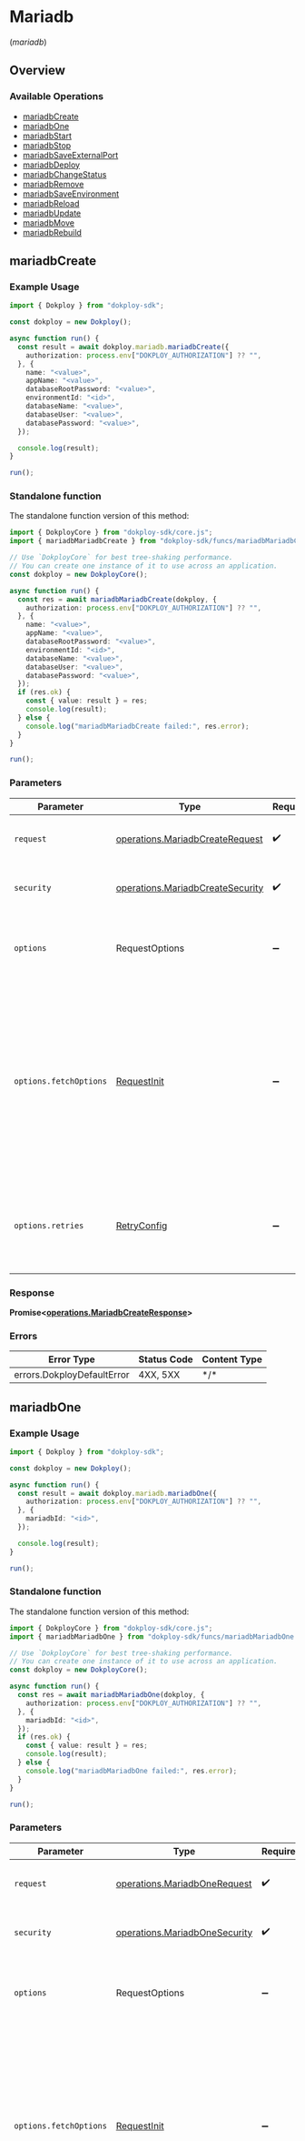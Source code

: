 # Mariadb
(*mariadb*)

## Overview

### Available Operations

* [mariadbCreate](#mariadbcreate)
* [mariadbOne](#mariadbone)
* [mariadbStart](#mariadbstart)
* [mariadbStop](#mariadbstop)
* [mariadbSaveExternalPort](#mariadbsaveexternalport)
* [mariadbDeploy](#mariadbdeploy)
* [mariadbChangeStatus](#mariadbchangestatus)
* [mariadbRemove](#mariadbremove)
* [mariadbSaveEnvironment](#mariadbsaveenvironment)
* [mariadbReload](#mariadbreload)
* [mariadbUpdate](#mariadbupdate)
* [mariadbMove](#mariadbmove)
* [mariadbRebuild](#mariadbrebuild)

## mariadbCreate

### Example Usage

<!-- UsageSnippet language="typescript" operationID="mariadb-create" method="post" path="/mariadb.create" -->
```typescript
import { Dokploy } from "dokploy-sdk";

const dokploy = new Dokploy();

async function run() {
  const result = await dokploy.mariadb.mariadbCreate({
    authorization: process.env["DOKPLOY_AUTHORIZATION"] ?? "",
  }, {
    name: "<value>",
    appName: "<value>",
    databaseRootPassword: "<value>",
    environmentId: "<id>",
    databaseName: "<value>",
    databaseUser: "<value>",
    databasePassword: "<value>",
  });

  console.log(result);
}

run();
```

### Standalone function

The standalone function version of this method:

```typescript
import { DokployCore } from "dokploy-sdk/core.js";
import { mariadbMariadbCreate } from "dokploy-sdk/funcs/mariadbMariadbCreate.js";

// Use `DokployCore` for best tree-shaking performance.
// You can create one instance of it to use across an application.
const dokploy = new DokployCore();

async function run() {
  const res = await mariadbMariadbCreate(dokploy, {
    authorization: process.env["DOKPLOY_AUTHORIZATION"] ?? "",
  }, {
    name: "<value>",
    appName: "<value>",
    databaseRootPassword: "<value>",
    environmentId: "<id>",
    databaseName: "<value>",
    databaseUser: "<value>",
    databasePassword: "<value>",
  });
  if (res.ok) {
    const { value: result } = res;
    console.log(result);
  } else {
    console.log("mariadbMariadbCreate failed:", res.error);
  }
}

run();
```

### Parameters

| Parameter                                                                                                                                                                      | Type                                                                                                                                                                           | Required                                                                                                                                                                       | Description                                                                                                                                                                    |
| ------------------------------------------------------------------------------------------------------------------------------------------------------------------------------ | ------------------------------------------------------------------------------------------------------------------------------------------------------------------------------ | ------------------------------------------------------------------------------------------------------------------------------------------------------------------------------ | ------------------------------------------------------------------------------------------------------------------------------------------------------------------------------ |
| `request`                                                                                                                                                                      | [operations.MariadbCreateRequest](../../models/operations/mariadbcreaterequest.md)                                                                                             | :heavy_check_mark:                                                                                                                                                             | The request object to use for the request.                                                                                                                                     |
| `security`                                                                                                                                                                     | [operations.MariadbCreateSecurity](../../models/operations/mariadbcreatesecurity.md)                                                                                           | :heavy_check_mark:                                                                                                                                                             | The security requirements to use for the request.                                                                                                                              |
| `options`                                                                                                                                                                      | RequestOptions                                                                                                                                                                 | :heavy_minus_sign:                                                                                                                                                             | Used to set various options for making HTTP requests.                                                                                                                          |
| `options.fetchOptions`                                                                                                                                                         | [RequestInit](https://developer.mozilla.org/en-US/docs/Web/API/Request/Request#options)                                                                                        | :heavy_minus_sign:                                                                                                                                                             | Options that are passed to the underlying HTTP request. This can be used to inject extra headers for examples. All `Request` options, except `method` and `body`, are allowed. |
| `options.retries`                                                                                                                                                              | [RetryConfig](../../lib/utils/retryconfig.md)                                                                                                                                  | :heavy_minus_sign:                                                                                                                                                             | Enables retrying HTTP requests under certain failure conditions.                                                                                                               |

### Response

**Promise\<[operations.MariadbCreateResponse](../../models/operations/mariadbcreateresponse.md)\>**

### Errors

| Error Type                 | Status Code                | Content Type               |
| -------------------------- | -------------------------- | -------------------------- |
| errors.DokployDefaultError | 4XX, 5XX                   | \*/\*                      |

## mariadbOne

### Example Usage

<!-- UsageSnippet language="typescript" operationID="mariadb-one" method="get" path="/mariadb.one" -->
```typescript
import { Dokploy } from "dokploy-sdk";

const dokploy = new Dokploy();

async function run() {
  const result = await dokploy.mariadb.mariadbOne({
    authorization: process.env["DOKPLOY_AUTHORIZATION"] ?? "",
  }, {
    mariadbId: "<id>",
  });

  console.log(result);
}

run();
```

### Standalone function

The standalone function version of this method:

```typescript
import { DokployCore } from "dokploy-sdk/core.js";
import { mariadbMariadbOne } from "dokploy-sdk/funcs/mariadbMariadbOne.js";

// Use `DokployCore` for best tree-shaking performance.
// You can create one instance of it to use across an application.
const dokploy = new DokployCore();

async function run() {
  const res = await mariadbMariadbOne(dokploy, {
    authorization: process.env["DOKPLOY_AUTHORIZATION"] ?? "",
  }, {
    mariadbId: "<id>",
  });
  if (res.ok) {
    const { value: result } = res;
    console.log(result);
  } else {
    console.log("mariadbMariadbOne failed:", res.error);
  }
}

run();
```

### Parameters

| Parameter                                                                                                                                                                      | Type                                                                                                                                                                           | Required                                                                                                                                                                       | Description                                                                                                                                                                    |
| ------------------------------------------------------------------------------------------------------------------------------------------------------------------------------ | ------------------------------------------------------------------------------------------------------------------------------------------------------------------------------ | ------------------------------------------------------------------------------------------------------------------------------------------------------------------------------ | ------------------------------------------------------------------------------------------------------------------------------------------------------------------------------ |
| `request`                                                                                                                                                                      | [operations.MariadbOneRequest](../../models/operations/mariadbonerequest.md)                                                                                                   | :heavy_check_mark:                                                                                                                                                             | The request object to use for the request.                                                                                                                                     |
| `security`                                                                                                                                                                     | [operations.MariadbOneSecurity](../../models/operations/mariadbonesecurity.md)                                                                                                 | :heavy_check_mark:                                                                                                                                                             | The security requirements to use for the request.                                                                                                                              |
| `options`                                                                                                                                                                      | RequestOptions                                                                                                                                                                 | :heavy_minus_sign:                                                                                                                                                             | Used to set various options for making HTTP requests.                                                                                                                          |
| `options.fetchOptions`                                                                                                                                                         | [RequestInit](https://developer.mozilla.org/en-US/docs/Web/API/Request/Request#options)                                                                                        | :heavy_minus_sign:                                                                                                                                                             | Options that are passed to the underlying HTTP request. This can be used to inject extra headers for examples. All `Request` options, except `method` and `body`, are allowed. |
| `options.retries`                                                                                                                                                              | [RetryConfig](../../lib/utils/retryconfig.md)                                                                                                                                  | :heavy_minus_sign:                                                                                                                                                             | Enables retrying HTTP requests under certain failure conditions.                                                                                                               |

### Response

**Promise\<[operations.MariadbOneResponse](../../models/operations/mariadboneresponse.md)\>**

### Errors

| Error Type                 | Status Code                | Content Type               |
| -------------------------- | -------------------------- | -------------------------- |
| errors.DokployDefaultError | 4XX, 5XX                   | \*/\*                      |

## mariadbStart

### Example Usage

<!-- UsageSnippet language="typescript" operationID="mariadb-start" method="post" path="/mariadb.start" -->
```typescript
import { Dokploy } from "dokploy-sdk";

const dokploy = new Dokploy();

async function run() {
  const result = await dokploy.mariadb.mariadbStart({
    authorization: process.env["DOKPLOY_AUTHORIZATION"] ?? "",
  }, {
    mariadbId: "<id>",
  });

  console.log(result);
}

run();
```

### Standalone function

The standalone function version of this method:

```typescript
import { DokployCore } from "dokploy-sdk/core.js";
import { mariadbMariadbStart } from "dokploy-sdk/funcs/mariadbMariadbStart.js";

// Use `DokployCore` for best tree-shaking performance.
// You can create one instance of it to use across an application.
const dokploy = new DokployCore();

async function run() {
  const res = await mariadbMariadbStart(dokploy, {
    authorization: process.env["DOKPLOY_AUTHORIZATION"] ?? "",
  }, {
    mariadbId: "<id>",
  });
  if (res.ok) {
    const { value: result } = res;
    console.log(result);
  } else {
    console.log("mariadbMariadbStart failed:", res.error);
  }
}

run();
```

### Parameters

| Parameter                                                                                                                                                                      | Type                                                                                                                                                                           | Required                                                                                                                                                                       | Description                                                                                                                                                                    |
| ------------------------------------------------------------------------------------------------------------------------------------------------------------------------------ | ------------------------------------------------------------------------------------------------------------------------------------------------------------------------------ | ------------------------------------------------------------------------------------------------------------------------------------------------------------------------------ | ------------------------------------------------------------------------------------------------------------------------------------------------------------------------------ |
| `request`                                                                                                                                                                      | [operations.MariadbStartRequest](../../models/operations/mariadbstartrequest.md)                                                                                               | :heavy_check_mark:                                                                                                                                                             | The request object to use for the request.                                                                                                                                     |
| `security`                                                                                                                                                                     | [operations.MariadbStartSecurity](../../models/operations/mariadbstartsecurity.md)                                                                                             | :heavy_check_mark:                                                                                                                                                             | The security requirements to use for the request.                                                                                                                              |
| `options`                                                                                                                                                                      | RequestOptions                                                                                                                                                                 | :heavy_minus_sign:                                                                                                                                                             | Used to set various options for making HTTP requests.                                                                                                                          |
| `options.fetchOptions`                                                                                                                                                         | [RequestInit](https://developer.mozilla.org/en-US/docs/Web/API/Request/Request#options)                                                                                        | :heavy_minus_sign:                                                                                                                                                             | Options that are passed to the underlying HTTP request. This can be used to inject extra headers for examples. All `Request` options, except `method` and `body`, are allowed. |
| `options.retries`                                                                                                                                                              | [RetryConfig](../../lib/utils/retryconfig.md)                                                                                                                                  | :heavy_minus_sign:                                                                                                                                                             | Enables retrying HTTP requests under certain failure conditions.                                                                                                               |

### Response

**Promise\<[operations.MariadbStartResponse](../../models/operations/mariadbstartresponse.md)\>**

### Errors

| Error Type                 | Status Code                | Content Type               |
| -------------------------- | -------------------------- | -------------------------- |
| errors.DokployDefaultError | 4XX, 5XX                   | \*/\*                      |

## mariadbStop

### Example Usage

<!-- UsageSnippet language="typescript" operationID="mariadb-stop" method="post" path="/mariadb.stop" -->
```typescript
import { Dokploy } from "dokploy-sdk";

const dokploy = new Dokploy();

async function run() {
  const result = await dokploy.mariadb.mariadbStop({
    authorization: process.env["DOKPLOY_AUTHORIZATION"] ?? "",
  }, {
    mariadbId: "<id>",
  });

  console.log(result);
}

run();
```

### Standalone function

The standalone function version of this method:

```typescript
import { DokployCore } from "dokploy-sdk/core.js";
import { mariadbMariadbStop } from "dokploy-sdk/funcs/mariadbMariadbStop.js";

// Use `DokployCore` for best tree-shaking performance.
// You can create one instance of it to use across an application.
const dokploy = new DokployCore();

async function run() {
  const res = await mariadbMariadbStop(dokploy, {
    authorization: process.env["DOKPLOY_AUTHORIZATION"] ?? "",
  }, {
    mariadbId: "<id>",
  });
  if (res.ok) {
    const { value: result } = res;
    console.log(result);
  } else {
    console.log("mariadbMariadbStop failed:", res.error);
  }
}

run();
```

### Parameters

| Parameter                                                                                                                                                                      | Type                                                                                                                                                                           | Required                                                                                                                                                                       | Description                                                                                                                                                                    |
| ------------------------------------------------------------------------------------------------------------------------------------------------------------------------------ | ------------------------------------------------------------------------------------------------------------------------------------------------------------------------------ | ------------------------------------------------------------------------------------------------------------------------------------------------------------------------------ | ------------------------------------------------------------------------------------------------------------------------------------------------------------------------------ |
| `request`                                                                                                                                                                      | [operations.MariadbStopRequest](../../models/operations/mariadbstoprequest.md)                                                                                                 | :heavy_check_mark:                                                                                                                                                             | The request object to use for the request.                                                                                                                                     |
| `security`                                                                                                                                                                     | [operations.MariadbStopSecurity](../../models/operations/mariadbstopsecurity.md)                                                                                               | :heavy_check_mark:                                                                                                                                                             | The security requirements to use for the request.                                                                                                                              |
| `options`                                                                                                                                                                      | RequestOptions                                                                                                                                                                 | :heavy_minus_sign:                                                                                                                                                             | Used to set various options for making HTTP requests.                                                                                                                          |
| `options.fetchOptions`                                                                                                                                                         | [RequestInit](https://developer.mozilla.org/en-US/docs/Web/API/Request/Request#options)                                                                                        | :heavy_minus_sign:                                                                                                                                                             | Options that are passed to the underlying HTTP request. This can be used to inject extra headers for examples. All `Request` options, except `method` and `body`, are allowed. |
| `options.retries`                                                                                                                                                              | [RetryConfig](../../lib/utils/retryconfig.md)                                                                                                                                  | :heavy_minus_sign:                                                                                                                                                             | Enables retrying HTTP requests under certain failure conditions.                                                                                                               |

### Response

**Promise\<[operations.MariadbStopResponse](../../models/operations/mariadbstopresponse.md)\>**

### Errors

| Error Type                 | Status Code                | Content Type               |
| -------------------------- | -------------------------- | -------------------------- |
| errors.DokployDefaultError | 4XX, 5XX                   | \*/\*                      |

## mariadbSaveExternalPort

### Example Usage

<!-- UsageSnippet language="typescript" operationID="mariadb-saveExternalPort" method="post" path="/mariadb.saveExternalPort" -->
```typescript
import { Dokploy } from "dokploy-sdk";

const dokploy = new Dokploy();

async function run() {
  const result = await dokploy.mariadb.mariadbSaveExternalPort({
    authorization: process.env["DOKPLOY_AUTHORIZATION"] ?? "",
  }, {
    mariadbId: "<id>",
    externalPort: 1693.93,
  });

  console.log(result);
}

run();
```

### Standalone function

The standalone function version of this method:

```typescript
import { DokployCore } from "dokploy-sdk/core.js";
import { mariadbMariadbSaveExternalPort } from "dokploy-sdk/funcs/mariadbMariadbSaveExternalPort.js";

// Use `DokployCore` for best tree-shaking performance.
// You can create one instance of it to use across an application.
const dokploy = new DokployCore();

async function run() {
  const res = await mariadbMariadbSaveExternalPort(dokploy, {
    authorization: process.env["DOKPLOY_AUTHORIZATION"] ?? "",
  }, {
    mariadbId: "<id>",
    externalPort: 1693.93,
  });
  if (res.ok) {
    const { value: result } = res;
    console.log(result);
  } else {
    console.log("mariadbMariadbSaveExternalPort failed:", res.error);
  }
}

run();
```

### Parameters

| Parameter                                                                                                                                                                      | Type                                                                                                                                                                           | Required                                                                                                                                                                       | Description                                                                                                                                                                    |
| ------------------------------------------------------------------------------------------------------------------------------------------------------------------------------ | ------------------------------------------------------------------------------------------------------------------------------------------------------------------------------ | ------------------------------------------------------------------------------------------------------------------------------------------------------------------------------ | ------------------------------------------------------------------------------------------------------------------------------------------------------------------------------ |
| `request`                                                                                                                                                                      | [operations.MariadbSaveExternalPortRequest](../../models/operations/mariadbsaveexternalportrequest.md)                                                                         | :heavy_check_mark:                                                                                                                                                             | The request object to use for the request.                                                                                                                                     |
| `security`                                                                                                                                                                     | [operations.MariadbSaveExternalPortSecurity](../../models/operations/mariadbsaveexternalportsecurity.md)                                                                       | :heavy_check_mark:                                                                                                                                                             | The security requirements to use for the request.                                                                                                                              |
| `options`                                                                                                                                                                      | RequestOptions                                                                                                                                                                 | :heavy_minus_sign:                                                                                                                                                             | Used to set various options for making HTTP requests.                                                                                                                          |
| `options.fetchOptions`                                                                                                                                                         | [RequestInit](https://developer.mozilla.org/en-US/docs/Web/API/Request/Request#options)                                                                                        | :heavy_minus_sign:                                                                                                                                                             | Options that are passed to the underlying HTTP request. This can be used to inject extra headers for examples. All `Request` options, except `method` and `body`, are allowed. |
| `options.retries`                                                                                                                                                              | [RetryConfig](../../lib/utils/retryconfig.md)                                                                                                                                  | :heavy_minus_sign:                                                                                                                                                             | Enables retrying HTTP requests under certain failure conditions.                                                                                                               |

### Response

**Promise\<[operations.MariadbSaveExternalPortResponse](../../models/operations/mariadbsaveexternalportresponse.md)\>**

### Errors

| Error Type                 | Status Code                | Content Type               |
| -------------------------- | -------------------------- | -------------------------- |
| errors.DokployDefaultError | 4XX, 5XX                   | \*/\*                      |

## mariadbDeploy

### Example Usage

<!-- UsageSnippet language="typescript" operationID="mariadb-deploy" method="post" path="/mariadb.deploy" -->
```typescript
import { Dokploy } from "dokploy-sdk";

const dokploy = new Dokploy();

async function run() {
  const result = await dokploy.mariadb.mariadbDeploy({
    authorization: process.env["DOKPLOY_AUTHORIZATION"] ?? "",
  }, {
    mariadbId: "<id>",
  });

  console.log(result);
}

run();
```

### Standalone function

The standalone function version of this method:

```typescript
import { DokployCore } from "dokploy-sdk/core.js";
import { mariadbMariadbDeploy } from "dokploy-sdk/funcs/mariadbMariadbDeploy.js";

// Use `DokployCore` for best tree-shaking performance.
// You can create one instance of it to use across an application.
const dokploy = new DokployCore();

async function run() {
  const res = await mariadbMariadbDeploy(dokploy, {
    authorization: process.env["DOKPLOY_AUTHORIZATION"] ?? "",
  }, {
    mariadbId: "<id>",
  });
  if (res.ok) {
    const { value: result } = res;
    console.log(result);
  } else {
    console.log("mariadbMariadbDeploy failed:", res.error);
  }
}

run();
```

### Parameters

| Parameter                                                                                                                                                                      | Type                                                                                                                                                                           | Required                                                                                                                                                                       | Description                                                                                                                                                                    |
| ------------------------------------------------------------------------------------------------------------------------------------------------------------------------------ | ------------------------------------------------------------------------------------------------------------------------------------------------------------------------------ | ------------------------------------------------------------------------------------------------------------------------------------------------------------------------------ | ------------------------------------------------------------------------------------------------------------------------------------------------------------------------------ |
| `request`                                                                                                                                                                      | [operations.MariadbDeployRequest](../../models/operations/mariadbdeployrequest.md)                                                                                             | :heavy_check_mark:                                                                                                                                                             | The request object to use for the request.                                                                                                                                     |
| `security`                                                                                                                                                                     | [operations.MariadbDeploySecurity](../../models/operations/mariadbdeploysecurity.md)                                                                                           | :heavy_check_mark:                                                                                                                                                             | The security requirements to use for the request.                                                                                                                              |
| `options`                                                                                                                                                                      | RequestOptions                                                                                                                                                                 | :heavy_minus_sign:                                                                                                                                                             | Used to set various options for making HTTP requests.                                                                                                                          |
| `options.fetchOptions`                                                                                                                                                         | [RequestInit](https://developer.mozilla.org/en-US/docs/Web/API/Request/Request#options)                                                                                        | :heavy_minus_sign:                                                                                                                                                             | Options that are passed to the underlying HTTP request. This can be used to inject extra headers for examples. All `Request` options, except `method` and `body`, are allowed. |
| `options.retries`                                                                                                                                                              | [RetryConfig](../../lib/utils/retryconfig.md)                                                                                                                                  | :heavy_minus_sign:                                                                                                                                                             | Enables retrying HTTP requests under certain failure conditions.                                                                                                               |

### Response

**Promise\<[operations.MariadbDeployResponse](../../models/operations/mariadbdeployresponse.md)\>**

### Errors

| Error Type                 | Status Code                | Content Type               |
| -------------------------- | -------------------------- | -------------------------- |
| errors.DokployDefaultError | 4XX, 5XX                   | \*/\*                      |

## mariadbChangeStatus

### Example Usage

<!-- UsageSnippet language="typescript" operationID="mariadb-changeStatus" method="post" path="/mariadb.changeStatus" -->
```typescript
import { Dokploy } from "dokploy-sdk";

const dokploy = new Dokploy();

async function run() {
  const result = await dokploy.mariadb.mariadbChangeStatus({
    authorization: process.env["DOKPLOY_AUTHORIZATION"] ?? "",
  }, {
    mariadbId: "<id>",
    applicationStatus: "idle",
  });

  console.log(result);
}

run();
```

### Standalone function

The standalone function version of this method:

```typescript
import { DokployCore } from "dokploy-sdk/core.js";
import { mariadbMariadbChangeStatus } from "dokploy-sdk/funcs/mariadbMariadbChangeStatus.js";

// Use `DokployCore` for best tree-shaking performance.
// You can create one instance of it to use across an application.
const dokploy = new DokployCore();

async function run() {
  const res = await mariadbMariadbChangeStatus(dokploy, {
    authorization: process.env["DOKPLOY_AUTHORIZATION"] ?? "",
  }, {
    mariadbId: "<id>",
    applicationStatus: "idle",
  });
  if (res.ok) {
    const { value: result } = res;
    console.log(result);
  } else {
    console.log("mariadbMariadbChangeStatus failed:", res.error);
  }
}

run();
```

### Parameters

| Parameter                                                                                                                                                                      | Type                                                                                                                                                                           | Required                                                                                                                                                                       | Description                                                                                                                                                                    |
| ------------------------------------------------------------------------------------------------------------------------------------------------------------------------------ | ------------------------------------------------------------------------------------------------------------------------------------------------------------------------------ | ------------------------------------------------------------------------------------------------------------------------------------------------------------------------------ | ------------------------------------------------------------------------------------------------------------------------------------------------------------------------------ |
| `request`                                                                                                                                                                      | [operations.MariadbChangeStatusRequest](../../models/operations/mariadbchangestatusrequest.md)                                                                                 | :heavy_check_mark:                                                                                                                                                             | The request object to use for the request.                                                                                                                                     |
| `security`                                                                                                                                                                     | [operations.MariadbChangeStatusSecurity](../../models/operations/mariadbchangestatussecurity.md)                                                                               | :heavy_check_mark:                                                                                                                                                             | The security requirements to use for the request.                                                                                                                              |
| `options`                                                                                                                                                                      | RequestOptions                                                                                                                                                                 | :heavy_minus_sign:                                                                                                                                                             | Used to set various options for making HTTP requests.                                                                                                                          |
| `options.fetchOptions`                                                                                                                                                         | [RequestInit](https://developer.mozilla.org/en-US/docs/Web/API/Request/Request#options)                                                                                        | :heavy_minus_sign:                                                                                                                                                             | Options that are passed to the underlying HTTP request. This can be used to inject extra headers for examples. All `Request` options, except `method` and `body`, are allowed. |
| `options.retries`                                                                                                                                                              | [RetryConfig](../../lib/utils/retryconfig.md)                                                                                                                                  | :heavy_minus_sign:                                                                                                                                                             | Enables retrying HTTP requests under certain failure conditions.                                                                                                               |

### Response

**Promise\<[operations.MariadbChangeStatusResponse](../../models/operations/mariadbchangestatusresponse.md)\>**

### Errors

| Error Type                 | Status Code                | Content Type               |
| -------------------------- | -------------------------- | -------------------------- |
| errors.DokployDefaultError | 4XX, 5XX                   | \*/\*                      |

## mariadbRemove

### Example Usage

<!-- UsageSnippet language="typescript" operationID="mariadb-remove" method="post" path="/mariadb.remove" -->
```typescript
import { Dokploy } from "dokploy-sdk";

const dokploy = new Dokploy();

async function run() {
  const result = await dokploy.mariadb.mariadbRemove({
    authorization: process.env["DOKPLOY_AUTHORIZATION"] ?? "",
  }, {
    mariadbId: "<id>",
  });

  console.log(result);
}

run();
```

### Standalone function

The standalone function version of this method:

```typescript
import { DokployCore } from "dokploy-sdk/core.js";
import { mariadbMariadbRemove } from "dokploy-sdk/funcs/mariadbMariadbRemove.js";

// Use `DokployCore` for best tree-shaking performance.
// You can create one instance of it to use across an application.
const dokploy = new DokployCore();

async function run() {
  const res = await mariadbMariadbRemove(dokploy, {
    authorization: process.env["DOKPLOY_AUTHORIZATION"] ?? "",
  }, {
    mariadbId: "<id>",
  });
  if (res.ok) {
    const { value: result } = res;
    console.log(result);
  } else {
    console.log("mariadbMariadbRemove failed:", res.error);
  }
}

run();
```

### Parameters

| Parameter                                                                                                                                                                      | Type                                                                                                                                                                           | Required                                                                                                                                                                       | Description                                                                                                                                                                    |
| ------------------------------------------------------------------------------------------------------------------------------------------------------------------------------ | ------------------------------------------------------------------------------------------------------------------------------------------------------------------------------ | ------------------------------------------------------------------------------------------------------------------------------------------------------------------------------ | ------------------------------------------------------------------------------------------------------------------------------------------------------------------------------ |
| `request`                                                                                                                                                                      | [operations.MariadbRemoveRequest](../../models/operations/mariadbremoverequest.md)                                                                                             | :heavy_check_mark:                                                                                                                                                             | The request object to use for the request.                                                                                                                                     |
| `security`                                                                                                                                                                     | [operations.MariadbRemoveSecurity](../../models/operations/mariadbremovesecurity.md)                                                                                           | :heavy_check_mark:                                                                                                                                                             | The security requirements to use for the request.                                                                                                                              |
| `options`                                                                                                                                                                      | RequestOptions                                                                                                                                                                 | :heavy_minus_sign:                                                                                                                                                             | Used to set various options for making HTTP requests.                                                                                                                          |
| `options.fetchOptions`                                                                                                                                                         | [RequestInit](https://developer.mozilla.org/en-US/docs/Web/API/Request/Request#options)                                                                                        | :heavy_minus_sign:                                                                                                                                                             | Options that are passed to the underlying HTTP request. This can be used to inject extra headers for examples. All `Request` options, except `method` and `body`, are allowed. |
| `options.retries`                                                                                                                                                              | [RetryConfig](../../lib/utils/retryconfig.md)                                                                                                                                  | :heavy_minus_sign:                                                                                                                                                             | Enables retrying HTTP requests under certain failure conditions.                                                                                                               |

### Response

**Promise\<[operations.MariadbRemoveResponse](../../models/operations/mariadbremoveresponse.md)\>**

### Errors

| Error Type                 | Status Code                | Content Type               |
| -------------------------- | -------------------------- | -------------------------- |
| errors.DokployDefaultError | 4XX, 5XX                   | \*/\*                      |

## mariadbSaveEnvironment

### Example Usage

<!-- UsageSnippet language="typescript" operationID="mariadb-saveEnvironment" method="post" path="/mariadb.saveEnvironment" -->
```typescript
import { Dokploy } from "dokploy-sdk";

const dokploy = new Dokploy();

async function run() {
  const result = await dokploy.mariadb.mariadbSaveEnvironment({
    authorization: process.env["DOKPLOY_AUTHORIZATION"] ?? "",
  }, {
    mariadbId: "<id>",
  });

  console.log(result);
}

run();
```

### Standalone function

The standalone function version of this method:

```typescript
import { DokployCore } from "dokploy-sdk/core.js";
import { mariadbMariadbSaveEnvironment } from "dokploy-sdk/funcs/mariadbMariadbSaveEnvironment.js";

// Use `DokployCore` for best tree-shaking performance.
// You can create one instance of it to use across an application.
const dokploy = new DokployCore();

async function run() {
  const res = await mariadbMariadbSaveEnvironment(dokploy, {
    authorization: process.env["DOKPLOY_AUTHORIZATION"] ?? "",
  }, {
    mariadbId: "<id>",
  });
  if (res.ok) {
    const { value: result } = res;
    console.log(result);
  } else {
    console.log("mariadbMariadbSaveEnvironment failed:", res.error);
  }
}

run();
```

### Parameters

| Parameter                                                                                                                                                                      | Type                                                                                                                                                                           | Required                                                                                                                                                                       | Description                                                                                                                                                                    |
| ------------------------------------------------------------------------------------------------------------------------------------------------------------------------------ | ------------------------------------------------------------------------------------------------------------------------------------------------------------------------------ | ------------------------------------------------------------------------------------------------------------------------------------------------------------------------------ | ------------------------------------------------------------------------------------------------------------------------------------------------------------------------------ |
| `request`                                                                                                                                                                      | [operations.MariadbSaveEnvironmentRequest](../../models/operations/mariadbsaveenvironmentrequest.md)                                                                           | :heavy_check_mark:                                                                                                                                                             | The request object to use for the request.                                                                                                                                     |
| `security`                                                                                                                                                                     | [operations.MariadbSaveEnvironmentSecurity](../../models/operations/mariadbsaveenvironmentsecurity.md)                                                                         | :heavy_check_mark:                                                                                                                                                             | The security requirements to use for the request.                                                                                                                              |
| `options`                                                                                                                                                                      | RequestOptions                                                                                                                                                                 | :heavy_minus_sign:                                                                                                                                                             | Used to set various options for making HTTP requests.                                                                                                                          |
| `options.fetchOptions`                                                                                                                                                         | [RequestInit](https://developer.mozilla.org/en-US/docs/Web/API/Request/Request#options)                                                                                        | :heavy_minus_sign:                                                                                                                                                             | Options that are passed to the underlying HTTP request. This can be used to inject extra headers for examples. All `Request` options, except `method` and `body`, are allowed. |
| `options.retries`                                                                                                                                                              | [RetryConfig](../../lib/utils/retryconfig.md)                                                                                                                                  | :heavy_minus_sign:                                                                                                                                                             | Enables retrying HTTP requests under certain failure conditions.                                                                                                               |

### Response

**Promise\<[operations.MariadbSaveEnvironmentResponse](../../models/operations/mariadbsaveenvironmentresponse.md)\>**

### Errors

| Error Type                 | Status Code                | Content Type               |
| -------------------------- | -------------------------- | -------------------------- |
| errors.DokployDefaultError | 4XX, 5XX                   | \*/\*                      |

## mariadbReload

### Example Usage

<!-- UsageSnippet language="typescript" operationID="mariadb-reload" method="post" path="/mariadb.reload" -->
```typescript
import { Dokploy } from "dokploy-sdk";

const dokploy = new Dokploy();

async function run() {
  const result = await dokploy.mariadb.mariadbReload({
    authorization: process.env["DOKPLOY_AUTHORIZATION"] ?? "",
  }, {
    mariadbId: "<id>",
    appName: "<value>",
  });

  console.log(result);
}

run();
```

### Standalone function

The standalone function version of this method:

```typescript
import { DokployCore } from "dokploy-sdk/core.js";
import { mariadbMariadbReload } from "dokploy-sdk/funcs/mariadbMariadbReload.js";

// Use `DokployCore` for best tree-shaking performance.
// You can create one instance of it to use across an application.
const dokploy = new DokployCore();

async function run() {
  const res = await mariadbMariadbReload(dokploy, {
    authorization: process.env["DOKPLOY_AUTHORIZATION"] ?? "",
  }, {
    mariadbId: "<id>",
    appName: "<value>",
  });
  if (res.ok) {
    const { value: result } = res;
    console.log(result);
  } else {
    console.log("mariadbMariadbReload failed:", res.error);
  }
}

run();
```

### Parameters

| Parameter                                                                                                                                                                      | Type                                                                                                                                                                           | Required                                                                                                                                                                       | Description                                                                                                                                                                    |
| ------------------------------------------------------------------------------------------------------------------------------------------------------------------------------ | ------------------------------------------------------------------------------------------------------------------------------------------------------------------------------ | ------------------------------------------------------------------------------------------------------------------------------------------------------------------------------ | ------------------------------------------------------------------------------------------------------------------------------------------------------------------------------ |
| `request`                                                                                                                                                                      | [operations.MariadbReloadRequest](../../models/operations/mariadbreloadrequest.md)                                                                                             | :heavy_check_mark:                                                                                                                                                             | The request object to use for the request.                                                                                                                                     |
| `security`                                                                                                                                                                     | [operations.MariadbReloadSecurity](../../models/operations/mariadbreloadsecurity.md)                                                                                           | :heavy_check_mark:                                                                                                                                                             | The security requirements to use for the request.                                                                                                                              |
| `options`                                                                                                                                                                      | RequestOptions                                                                                                                                                                 | :heavy_minus_sign:                                                                                                                                                             | Used to set various options for making HTTP requests.                                                                                                                          |
| `options.fetchOptions`                                                                                                                                                         | [RequestInit](https://developer.mozilla.org/en-US/docs/Web/API/Request/Request#options)                                                                                        | :heavy_minus_sign:                                                                                                                                                             | Options that are passed to the underlying HTTP request. This can be used to inject extra headers for examples. All `Request` options, except `method` and `body`, are allowed. |
| `options.retries`                                                                                                                                                              | [RetryConfig](../../lib/utils/retryconfig.md)                                                                                                                                  | :heavy_minus_sign:                                                                                                                                                             | Enables retrying HTTP requests under certain failure conditions.                                                                                                               |

### Response

**Promise\<[operations.MariadbReloadResponse](../../models/operations/mariadbreloadresponse.md)\>**

### Errors

| Error Type                 | Status Code                | Content Type               |
| -------------------------- | -------------------------- | -------------------------- |
| errors.DokployDefaultError | 4XX, 5XX                   | \*/\*                      |

## mariadbUpdate

### Example Usage

<!-- UsageSnippet language="typescript" operationID="mariadb-update" method="post" path="/mariadb.update" -->
```typescript
import { Dokploy } from "dokploy-sdk";

const dokploy = new Dokploy();

async function run() {
  const result = await dokploy.mariadb.mariadbUpdate({
    authorization: process.env["DOKPLOY_AUTHORIZATION"] ?? "",
  }, {
    mariadbId: "<id>",
  });

  console.log(result);
}

run();
```

### Standalone function

The standalone function version of this method:

```typescript
import { DokployCore } from "dokploy-sdk/core.js";
import { mariadbMariadbUpdate } from "dokploy-sdk/funcs/mariadbMariadbUpdate.js";

// Use `DokployCore` for best tree-shaking performance.
// You can create one instance of it to use across an application.
const dokploy = new DokployCore();

async function run() {
  const res = await mariadbMariadbUpdate(dokploy, {
    authorization: process.env["DOKPLOY_AUTHORIZATION"] ?? "",
  }, {
    mariadbId: "<id>",
  });
  if (res.ok) {
    const { value: result } = res;
    console.log(result);
  } else {
    console.log("mariadbMariadbUpdate failed:", res.error);
  }
}

run();
```

### Parameters

| Parameter                                                                                                                                                                      | Type                                                                                                                                                                           | Required                                                                                                                                                                       | Description                                                                                                                                                                    |
| ------------------------------------------------------------------------------------------------------------------------------------------------------------------------------ | ------------------------------------------------------------------------------------------------------------------------------------------------------------------------------ | ------------------------------------------------------------------------------------------------------------------------------------------------------------------------------ | ------------------------------------------------------------------------------------------------------------------------------------------------------------------------------ |
| `request`                                                                                                                                                                      | [operations.MariadbUpdateRequest](../../models/operations/mariadbupdaterequest.md)                                                                                             | :heavy_check_mark:                                                                                                                                                             | The request object to use for the request.                                                                                                                                     |
| `security`                                                                                                                                                                     | [operations.MariadbUpdateSecurity](../../models/operations/mariadbupdatesecurity.md)                                                                                           | :heavy_check_mark:                                                                                                                                                             | The security requirements to use for the request.                                                                                                                              |
| `options`                                                                                                                                                                      | RequestOptions                                                                                                                                                                 | :heavy_minus_sign:                                                                                                                                                             | Used to set various options for making HTTP requests.                                                                                                                          |
| `options.fetchOptions`                                                                                                                                                         | [RequestInit](https://developer.mozilla.org/en-US/docs/Web/API/Request/Request#options)                                                                                        | :heavy_minus_sign:                                                                                                                                                             | Options that are passed to the underlying HTTP request. This can be used to inject extra headers for examples. All `Request` options, except `method` and `body`, are allowed. |
| `options.retries`                                                                                                                                                              | [RetryConfig](../../lib/utils/retryconfig.md)                                                                                                                                  | :heavy_minus_sign:                                                                                                                                                             | Enables retrying HTTP requests under certain failure conditions.                                                                                                               |

### Response

**Promise\<[operations.MariadbUpdateResponse](../../models/operations/mariadbupdateresponse.md)\>**

### Errors

| Error Type                 | Status Code                | Content Type               |
| -------------------------- | -------------------------- | -------------------------- |
| errors.DokployDefaultError | 4XX, 5XX                   | \*/\*                      |

## mariadbMove

### Example Usage

<!-- UsageSnippet language="typescript" operationID="mariadb-move" method="post" path="/mariadb.move" -->
```typescript
import { Dokploy } from "dokploy-sdk";

const dokploy = new Dokploy();

async function run() {
  const result = await dokploy.mariadb.mariadbMove({
    authorization: process.env["DOKPLOY_AUTHORIZATION"] ?? "",
  }, {
    mariadbId: "<id>",
    targetEnvironmentId: "<id>",
  });

  console.log(result);
}

run();
```

### Standalone function

The standalone function version of this method:

```typescript
import { DokployCore } from "dokploy-sdk/core.js";
import { mariadbMariadbMove } from "dokploy-sdk/funcs/mariadbMariadbMove.js";

// Use `DokployCore` for best tree-shaking performance.
// You can create one instance of it to use across an application.
const dokploy = new DokployCore();

async function run() {
  const res = await mariadbMariadbMove(dokploy, {
    authorization: process.env["DOKPLOY_AUTHORIZATION"] ?? "",
  }, {
    mariadbId: "<id>",
    targetEnvironmentId: "<id>",
  });
  if (res.ok) {
    const { value: result } = res;
    console.log(result);
  } else {
    console.log("mariadbMariadbMove failed:", res.error);
  }
}

run();
```

### Parameters

| Parameter                                                                                                                                                                      | Type                                                                                                                                                                           | Required                                                                                                                                                                       | Description                                                                                                                                                                    |
| ------------------------------------------------------------------------------------------------------------------------------------------------------------------------------ | ------------------------------------------------------------------------------------------------------------------------------------------------------------------------------ | ------------------------------------------------------------------------------------------------------------------------------------------------------------------------------ | ------------------------------------------------------------------------------------------------------------------------------------------------------------------------------ |
| `request`                                                                                                                                                                      | [operations.MariadbMoveRequest](../../models/operations/mariadbmoverequest.md)                                                                                                 | :heavy_check_mark:                                                                                                                                                             | The request object to use for the request.                                                                                                                                     |
| `security`                                                                                                                                                                     | [operations.MariadbMoveSecurity](../../models/operations/mariadbmovesecurity.md)                                                                                               | :heavy_check_mark:                                                                                                                                                             | The security requirements to use for the request.                                                                                                                              |
| `options`                                                                                                                                                                      | RequestOptions                                                                                                                                                                 | :heavy_minus_sign:                                                                                                                                                             | Used to set various options for making HTTP requests.                                                                                                                          |
| `options.fetchOptions`                                                                                                                                                         | [RequestInit](https://developer.mozilla.org/en-US/docs/Web/API/Request/Request#options)                                                                                        | :heavy_minus_sign:                                                                                                                                                             | Options that are passed to the underlying HTTP request. This can be used to inject extra headers for examples. All `Request` options, except `method` and `body`, are allowed. |
| `options.retries`                                                                                                                                                              | [RetryConfig](../../lib/utils/retryconfig.md)                                                                                                                                  | :heavy_minus_sign:                                                                                                                                                             | Enables retrying HTTP requests under certain failure conditions.                                                                                                               |

### Response

**Promise\<[operations.MariadbMoveResponse](../../models/operations/mariadbmoveresponse.md)\>**

### Errors

| Error Type                 | Status Code                | Content Type               |
| -------------------------- | -------------------------- | -------------------------- |
| errors.DokployDefaultError | 4XX, 5XX                   | \*/\*                      |

## mariadbRebuild

### Example Usage

<!-- UsageSnippet language="typescript" operationID="mariadb-rebuild" method="post" path="/mariadb.rebuild" -->
```typescript
import { Dokploy } from "dokploy-sdk";

const dokploy = new Dokploy();

async function run() {
  const result = await dokploy.mariadb.mariadbRebuild({
    authorization: process.env["DOKPLOY_AUTHORIZATION"] ?? "",
  }, {
    mariadbId: "<id>",
  });

  console.log(result);
}

run();
```

### Standalone function

The standalone function version of this method:

```typescript
import { DokployCore } from "dokploy-sdk/core.js";
import { mariadbMariadbRebuild } from "dokploy-sdk/funcs/mariadbMariadbRebuild.js";

// Use `DokployCore` for best tree-shaking performance.
// You can create one instance of it to use across an application.
const dokploy = new DokployCore();

async function run() {
  const res = await mariadbMariadbRebuild(dokploy, {
    authorization: process.env["DOKPLOY_AUTHORIZATION"] ?? "",
  }, {
    mariadbId: "<id>",
  });
  if (res.ok) {
    const { value: result } = res;
    console.log(result);
  } else {
    console.log("mariadbMariadbRebuild failed:", res.error);
  }
}

run();
```

### Parameters

| Parameter                                                                                                                                                                      | Type                                                                                                                                                                           | Required                                                                                                                                                                       | Description                                                                                                                                                                    |
| ------------------------------------------------------------------------------------------------------------------------------------------------------------------------------ | ------------------------------------------------------------------------------------------------------------------------------------------------------------------------------ | ------------------------------------------------------------------------------------------------------------------------------------------------------------------------------ | ------------------------------------------------------------------------------------------------------------------------------------------------------------------------------ |
| `request`                                                                                                                                                                      | [operations.MariadbRebuildRequest](../../models/operations/mariadbrebuildrequest.md)                                                                                           | :heavy_check_mark:                                                                                                                                                             | The request object to use for the request.                                                                                                                                     |
| `security`                                                                                                                                                                     | [operations.MariadbRebuildSecurity](../../models/operations/mariadbrebuildsecurity.md)                                                                                         | :heavy_check_mark:                                                                                                                                                             | The security requirements to use for the request.                                                                                                                              |
| `options`                                                                                                                                                                      | RequestOptions                                                                                                                                                                 | :heavy_minus_sign:                                                                                                                                                             | Used to set various options for making HTTP requests.                                                                                                                          |
| `options.fetchOptions`                                                                                                                                                         | [RequestInit](https://developer.mozilla.org/en-US/docs/Web/API/Request/Request#options)                                                                                        | :heavy_minus_sign:                                                                                                                                                             | Options that are passed to the underlying HTTP request. This can be used to inject extra headers for examples. All `Request` options, except `method` and `body`, are allowed. |
| `options.retries`                                                                                                                                                              | [RetryConfig](../../lib/utils/retryconfig.md)                                                                                                                                  | :heavy_minus_sign:                                                                                                                                                             | Enables retrying HTTP requests under certain failure conditions.                                                                                                               |

### Response

**Promise\<[operations.MariadbRebuildResponse](../../models/operations/mariadbrebuildresponse.md)\>**

### Errors

| Error Type                 | Status Code                | Content Type               |
| -------------------------- | -------------------------- | -------------------------- |
| errors.DokployDefaultError | 4XX, 5XX                   | \*/\*                      |